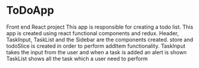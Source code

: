 # ToDoApp
Front end React project
This app is responsible for creating a todo list.
This app is created using react functional components and redux.
Header, TaskInput, TaskList and the Sidebar are the components created.
store and todoSlice is created in order to perform addItem functionality.
TaskInput takes the input from the user and when a task is added an alert is shown
TaskList shows all the task which a user need to perform
